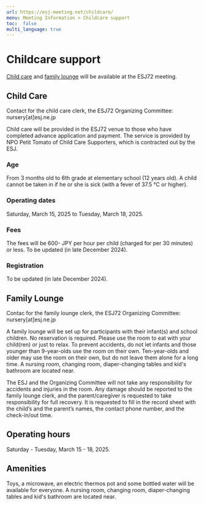 ```yaml
---
url: https://esj-meeting.net/childcare/
menu: Meeting Information > Childcare support
toc:  false
multi_language: true
---
```

<!--英語版です_-->

# Childcare support
[Child care](childcare#Child_Care) and [family lounge](childcare#Family_Lounge) will be available at the ESJ72 meeting. 

## Child Care 
Contact for the child care clerk, the ESJ72 Organizing Committee: nursery[at]esj.ne.jp

Child care will be provided in the ESJ72 venue to those who have completed advance application and payment. The service is provided by NPO Petit Tomato of Child Care Supporters, which is contracted out by the ESJ. 

### Age
From 3 months old to 6th grade at elementary school (12 years old).
A child cannot be taken in if he or she is sick (with a fever of 37.5 ℃ or higher).

### Operating dates
Saturday, March 15, 2025 to Tuesday, March 18, 2025. 

### Fees
The fees will be 600- JPY per hour per child (charged for per 30 minutes) or less. 
To be updated (in late December 2024).

### Registration
To be updated (in late December 2024).

## Family Lounge
Contac for the family lounge clerk, the ESJ72 Organizing Committee: nursery[at]esj.ne.jp

A family lounge will be set up for participants with their infant(s) and school children. No reservation is required. Please use the room to eat with your child(ren) or just to relax.
To prevent accidents, do not let infants and those younger than 9-year-olds use the room on their own. Ten-year-olds and older may use the room on their own, but do not leave them alone for a long time. A nursing room, changing room, diaper-changing tables and kid's bathroom are located near.

The ESJ and the Organizing Committee will not take any responsibility for accidents and injuries in the room. Any damage should be reported to the family lounge clerk, and the parent/caregiver is requested to take responsibility for full recovery.
It is requested to fill in the record sheet with the child’s and the parent’s names, the contact phone number, and the check-in/out time.

## Operating hours
Saturday - Tuesday, March 15 - 18, 2025. 

## Amenities
Toys, a microwave, an electric thermos pot and some bottled water will be available for everyone.
A nursing room, changing room, diaper-changing tables and kid's bathroom are located near.
